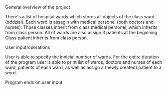 General overview of the project

There's a list of hospital wards which stores all objects of the class ward (oddzial). Each word is assagin with medical personel (both doctors and nurses). Those classes inherit from class medical personel, which inherits from class person. All of wards are also assign 3 patients at the beginning. Class patient inherits from class person. 

User input/operations

User is able to specify the innicial number of wards. For the entire duration of the program user is able to print list of wards, doctors and nurses of each ward, patients of each ward, as well as assign a (newly created) patient to a word.

Program ends on user input.

